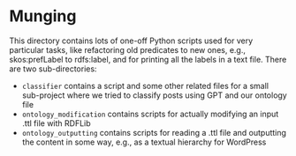 # Munging
This directory contains lots of one-off Python scripts used for very particular tasks, like refactoring old predicates to new ones, e.g., skos:prefLabel to rdfs:label, and for printing all the labels in a text file. There are two sub-directories:

* ```classifier``` contains a script and some other related files for a small sub-project where we tried to classify posts using GPT and our ontology file
* ```ontology_modification``` contains scripts for actually modifying an input .ttl file with RDFLib
* ```ontology_outputting``` contains scripts for reading a .ttl file and outputting the content in some way, e.g., as a textual hierarchy for WordPress